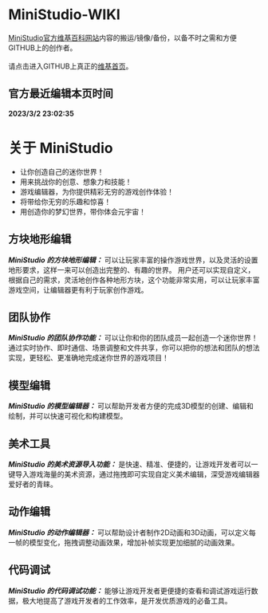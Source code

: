 # MiniStudio-WIKI
[MiniStudio官方维基百科网站](https://studio.miniworldgame.com/wiki/)内容的搬运/镜像/备份，以备不时之需和方便GITHUB上的创作者。
<br/><br/>请点击进入GITHUB上真正的[维基首页](https://github.com/GothsRome/MiniStudio-WIKI/wiki/%E6%A6%82%E8%BF%B0)。

## 官方最近编辑本页时间
**2023/3/2 23:02:35**


# 关于 MiniStudio
- 让你创造自己的迷你世界！
- 用来挑战你的创意、想象力和技能！
- 游戏编辑器，为你提供精彩无穷的游戏创作体验！
- 将带给你无穷的乐趣和惊喜！
- 用创造你的梦幻世界，带你体会元宇宙！

## 方块地形编辑
***MiniStudio 的方块地形编辑：*** 可以让玩家丰富的操作游戏世界，以及灵活的设置地形要求，这样一来可以创造出完整的、有趣的世界。
用户还可以实现自定义，根据自己的需求，灵活地创作各种地形方块，这个功能非常实用，可以让玩家丰富游戏空间，让编辑器更有利于玩家创作游戏。

## 团队协作
***MiniStudio 的团队协作功能：*** 可以让你和你的团队成员一起创造一个迷你世界！
通过实时协作、即时通信、场景调整和文件共享，你可以把你的想法和团队的想法实现，更轻松、更准确地完成迷你世界的游戏项目！

## 模型编辑
***MiniStudio 的模型编辑器：*** 可以帮助开发者方便的完成3D模型的创建、编辑和绘制，并可以快速可视化和构建模型。

## 美术工具
***MiniStudio 的美术资源导入功能：*** 是快速、精准、便捷的，让游戏开发者可以一键导入游戏海量的美术资源，通过拖拽即可实现自定义美术编辑，深受游戏编辑器爱好者的青睐。

## 动作编辑
***MiniStudio 的动作编辑器：*** 可以帮助设计者制作2D动画和3D动画，可以定义每一帧的模型变化，拖拽调整动画效果，增加补帧实现更加细腻的动画效果。

## 代码调试
***MiniStudio 的代码调试功能：*** 能够让游戏开发者更便捷的查看和调试游戏运行数据，极大地提高了游戏开发者的工作效率，是开发优质游戏的必备工具。
